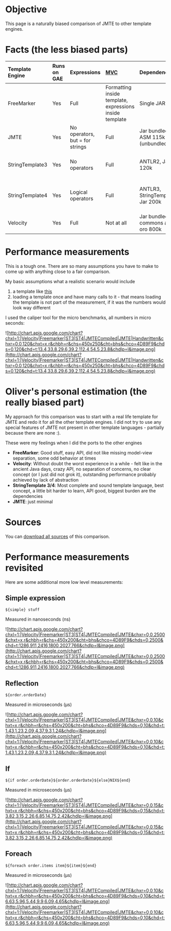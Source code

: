 # Objective #

This page is a naturally biased comparison of JMTE to other template engines.

# Facts (the less biased parts) #

|Template Engine|Runs on GAE|Expressions|[MVC](http://www.cs.usfca.edu/~parrt/papers/mvc.templates.pdf)|Dependencies|Compiler|Target language|
|:--------------|:----------|:----------|:-------------------------------------------------------------|:-----------|:-------|:--------------|
|FreeMarker|Yes|Full|Formatting inside template, expressions inside template|Single JAR 880k|No|Java|
|JMTE|Yes|No operators, but = for strings|Full|Jar bundled with ASM 115k (unbundled 75k)|Optionally to Java byte code|Java|
|StringTemplate3|Yes|No operators|Full|ANTLR2, Jar 120k|No|Java, C#, Python, Ruby, Scala|
|StringTemplate4|Yes|Logical operators|Full|ANTLR3, StringTemplate3, Jar 200k|To internal byte code|Java, Python in preparation (more to come?)|
|Velocity|Yes|Full|Not at all|Jar bundled with commons and oro 800k|No|Java|

# Performance measurements #

This is a tough one. There are so many assumptions you have to make to come up with anything close to a fair comparison.

My basic assumptions what a realistic scenario would include
  1. a template like [this](http://jmte.googlecode.com/svn/trunk/test/com/floreysoft/jmte/realLive/template/email.jmte)
  1. loading a template once and have many calls to it - that means loading the template is not part of the measurement, if it was the numbers would look way different

I used the caliper tool for the micro benchmarks, all numbers in micro seconds:

![http://chart.apis.google.com/chart?chxl=1:|Velocity|Freemarker|ST3|ST4|JMTECompiled|JMTE|Handwritten&chxr=0,0,120&chxt=x,r&chbh=r&chs=450x250&cht=bhs&chco=4D89F9&chds=0,120&chd=t:13.4,33.8,29.6,39.2,112.4,54.5,23.8&chdlp=l&image.png](http://chart.apis.google.com/chart?chxl=1:|Velocity|Freemarker|ST3|ST4|JMTECompiled|JMTE|Handwritten&chxr=0,0,120&chxt=x,r&chbh=r&chs=450x250&cht=bhs&chco=4D89F9&chds=0,120&chd=t:13.4,33.8,29.6,39.2,112.4,54.5,23.8&chdlp=l&image.png)

# Oliver's personal estimation (the really biased part) #

My approach for this comparison was to start with a real life template for JMTE and redo it for all the other template engines. I did not try to use any special features of JMTE not present in other template languages - partially because there are none :).

These were my feelings when I did the ports to the other engines
  * **FreeMarker**: Good stuff, easy API, did not like missing model-view separation, some odd behavior at times
  * **Velocity**: Without doubt the worst experience in a while - felt like in the ancient Java days, crazy API, no separation of concerns, no clear concept (or I just did not grok it), outstanding performance probably achieved by lack of abstraction
  * **StringTemplate 3/4**: Most complete and sound template language, best concept, a little bit harder to learn, API good, biggest burden are the dependencies
  * **JMTE**: just minimal

# Sources #

You can [download all sources](http://jmte.googlecode.com/files/templatesurvey.zip) of this comparison.

# Performance measurements revisited #

Here are some additional more low level measurements:

## Simple expression ##

```
${simple} stuff
```

Measured in nanoseconds (ns)

![http://chart.apis.google.com/chart?chxl=1:|Velocity|Freemarker|ST3|ST4|JMTECompiled|JMTE&chxr=0,0,2500&chxt=x,r&chbh=r&chs=450x200&cht=bhs&chco=4D89F9&chds=0,2500&chd=t:1286,911,2416,1800,2027,766&chdlp=l&image.png](http://chart.apis.google.com/chart?chxl=1:|Velocity|Freemarker|ST3|ST4|JMTECompiled|JMTE&chxr=0,0,2500&chxt=x,r&chbh=r&chs=450x200&cht=bhs&chco=4D89F9&chds=0,2500&chd=t:1286,911,2416,1800,2027,766&chdlp=l&image.png)

## Reflection ##

```
${order.orderDate}
```

Measured in microseconds (µs)

![http://chart.apis.google.com/chart?chxl=1:|Velocity|Freemarker|ST3|ST4|JMTECompiled|JMTE&chxr=0,0,10&chxt=x,r&chbh=r&chs=450x200&cht=bhs&chco=4D89F9&chds=0,10&chd=t:1.43,1.23,2.09,4.37,9.3,1.24&chdlp=l&image.png](http://chart.apis.google.com/chart?chxl=1:|Velocity|Freemarker|ST3|ST4|JMTECompiled|JMTE&chxr=0,0,10&chxt=x,r&chbh=r&chs=450x200&cht=bhs&chco=4D89F9&chds=0,10&chd=t:1.43,1.23,2.09,4.37,9.3,1.24&chdlp=l&image.png)

## If ##

```
${if order.orderDate}${order.orderDate}${else}NIX${end}
```

Measured in microseconds (µs)

![http://chart.apis.google.com/chart?chxl=1:|Velocity|Freemarker|ST3|ST4|JMTECompiled|JMTE&chxr=0,0,15&chxt=x,r&chbh=r&chs=450x200&cht=bhs&chco=4D89F9&chds=0,15&chd=t:3.82,3.15,2.26,6.85,14.75,2.42&chdlp=l&image.png](http://chart.apis.google.com/chart?chxl=1:|Velocity|Freemarker|ST3|ST4|JMTECompiled|JMTE&chxr=0,0,15&chxt=x,r&chbh=r&chs=450x200&cht=bhs&chco=4D89F9&chds=0,15&chd=t:3.82,3.15,2.26,6.85,14.75,2.42&chdlp=l&image.png)

## Foreach ##

```
${foreach order.items item}${item}${end}
```

Measured in microseconds (µs)

![http://chart.apis.google.com/chart?chxl=1:|Velocity|Freemarker|ST3|ST4|JMTECompiled|JMTE&chxr=0,0,10&chxt=x,r&chbh=r&chs=450x200&cht=bhs&chco=4D89F9&chds=0,10&chd=t:6.63,5.96,5.44,9.9,6.09,4.65&chdlp=l&image.png](http://chart.apis.google.com/chart?chxl=1:|Velocity|Freemarker|ST3|ST4|JMTECompiled|JMTE&chxr=0,0,10&chxt=x,r&chbh=r&chs=450x200&cht=bhs&chco=4D89F9&chds=0,10&chd=t:6.63,5.96,5.44,9.9,6.09,4.65&chdlp=l&image.png)